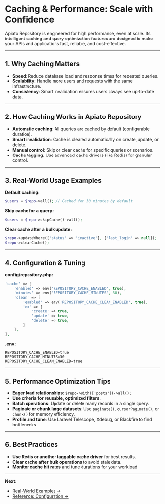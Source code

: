 # Caching & Performance: Scale with Confidence

Apiato Repository is engineered for high performance, even at scale. Its intelligent caching and query optimization features are designed to make your APIs and applications fast, reliable, and cost-effective.

---

## 1. Why Caching Matters

- **Speed**: Reduce database load and response times for repeated queries.
- **Scalability**: Handle more users and requests with the same infrastructure.
- **Consistency**: Smart invalidation ensures users always see up-to-date data.

---

## 2. How Caching Works in Apiato Repository

- **Automatic caching**: All queries are cached by default (configurable duration).
- **Smart invalidation**: Cache is cleared automatically on create, update, or delete.
- **Manual control**: Skip or clear cache for specific queries or scenarios.
- **Cache tagging**: Use advanced cache drivers (like Redis) for granular control.

---

## 3. Real-World Usage Examples

**Default caching:**
```php
$users = $repo->all(); // Cached for 30 minutes by default
```

**Skip cache for a query:**
```php
$users = $repo->skipCache()->all();
```

**Clear cache after a bulk update:**
```php
$repo->updateWhere(['status' => 'inactive'], ['last_login' => null]);
$repo->clearCache();
```

---

## 4. Configuration & Tuning

**config/repository.php:**
```php
'cache' => [
    'enabled' => env('REPOSITORY_CACHE_ENABLED', true),
    'minutes' => env('REPOSITORY_CACHE_MINUTES', 30),
    'clean' => [
        'enabled' => env('REPOSITORY_CACHE_CLEAN_ENABLED', true),
        'on' => [
            'create' => true,
            'update' => true,
            'delete' => true,
        ]
    ],
],
```

**.env:**
```env
REPOSITORY_CACHE_ENABLED=true
REPOSITORY_CACHE_MINUTES=30
REPOSITORY_CACHE_CLEAN_ENABLED=true
```

---

## 5. Performance Optimization Tips

- **Eager load relationships**: `$repo->with(['posts'])->all();`
- **Use criteria for reusable, optimized filters**.
- **Batch operations**: Update or delete many records in a single query.
- **Paginate or chunk large datasets**: Use `paginate()`, `cursorPaginate()`, or `chunk()` for memory efficiency.
- **Profile and tune**: Use Laravel Telescope, Xdebug, or Blackfire to find bottlenecks.

---

## 6. Best Practices

- **Use Redis or another taggable cache driver** for best results.
- **Clear cache after bulk operations** to avoid stale data.
- **Monitor cache hit rates** and tune durations for your workload.

---

**Next:**
- [Real-World Examples →](real-world-examples.md)
- [Reference: Configuration →](../reference/configuration.md)
